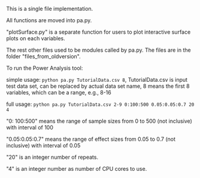 This is a single file implementation.

All functions are moved into pa.py.

"plotSurface.py" is a separate function for users to plot interactive surface plots on each variables.

The rest other files used to be modules called by pa.py. The files are in the folder "files_from_oldversion".

To run the Power Analysis tool:

simple usage: ```python pa.py TutorialData.csv 8```, TutorialData.csv is input test data set, can be replaced by actual data set name, 8 means the first 8 variables, which can be a range, e.g., 8-16

full usage: ```python pa.py TutorialData.csv 2-9 0:100:500 0.05:0.05:0.7 20 4```

"0: 100:500" means the range of sample sizes from 0 to 500 (not inclusive) with interval of 100

"0.05:0.05:0.7" means the range of effect sizes from 0.05 to 0.7 (not inclusive) with interval of 0.05

"20" is an integer number of repeats.

"4" is an integer number as number of CPU cores to use.

